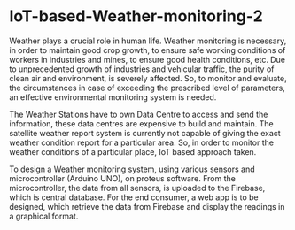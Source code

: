 # IoT-based-Weather-monitoring-2

Weather plays a crucial role in human life. Weather monitoring is necessary, in order to maintain good crop growth, to ensure safe working conditions of workers in industries and mines, to ensure good health conditions, etc. Due to unprecedented growth of industries and vehicular traffic, the purity of clean air and environment, is severely affected. So, to monitor and evaluate, the circumstances in case of exceeding the prescribed level of parameters, an effective environmental monitoring system is needed.

The Weather Stations have to own Data Centre to access and send the information, these data centres are expensive to build and maintain. The satellite weather report system is currently not capable of giving the exact weather condition report for a particular area. So, in order to monitor the weather conditions of a particular place, IoT based approach taken. 

To design a Weather monitoring system, using various sensors and microcontroller (Arduino UNO), on proteus software. From the microcontroller, the data from all sensors, is uploaded to the Firebase, which is central database. For the end consumer, a web app is to be designed, which retrieve the data from Firebase and display the readings in a graphical format.
